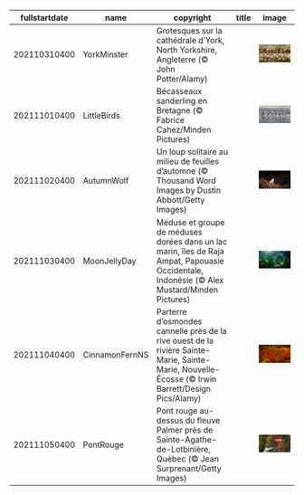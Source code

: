 |fullstartdate|name|copyright|title|image|
|--|--|--|--|--|
202110310400|YorkMinster|Grotesques sur la cathédrale d’York, North Yorkshire, Angleterre (© John Potter/Alamy)||![](/fr-CA/2021/11/202110310400YorkMinster.jpg)|
202111010400|LittleBirds|Bécasseaux sanderling en Bretagne (© Fabrice Cahez/Minden Pictures)||![](/fr-CA/2021/11/202111010400LittleBirds.jpg)|
202111020400|AutumnWolf|Un loup solitaire au milieu de feuilles d’automne (© Thousand Word Images by Dustin Abbott/Getty Images)||![](/fr-CA/2021/11/202111020400AutumnWolf.jpg)|
202111030400|MoonJellyDay|Méduse et groupe de méduses dorées dans un lac marin, îles de Raja Ampat, Papouasie Occidentale, Indonésie (© Alex Mustard/Minden Pictures)||![](/fr-CA/2021/11/202111030400MoonJellyDay.jpg)|
202111040400|CinnamonFernNS|Parterre d’osmondes cannelle près de la rive ouest de la rivière Sainte-Marie, Sainte-Marie, Nouvelle-Écosse (© Irwin Barrett/Design Pics/Alamy)||![](/fr-CA/2021/11/202111040400CinnamonFernNS.jpg)|
202111050400|PontRouge|Pont rouge au-dessus du fleuve Palmer près de Sainte-Agathe-de-Lotbinière, Québec (© Jean Surprenant/Getty Images)||![](/fr-CA/2021/11/202111050400PontRouge.jpg)|
